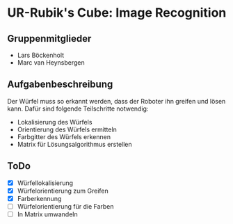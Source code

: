# UR-Rubik's Cube: Image Recognition
## Gruppenmitglieder
- Lars Böckenholt
- Marc van Heynsbergen
## Aufgabenbeschreibung
Der Würfel muss so erkannt werden, dass der Roboter ihn greifen und lösen kann. Dafür sind folgende Teilschritte notwendig:
- Lokalisierung des Würfels
- Orientierung des Würfels ermitteln
- Farbgitter des Würfels erkennen
- Matrix für Lösungsalgorithmus erstellen
## ToDo
- [x] Würfellokalisierung
- [x] Würfelorientierung zum Greifen
- [x] Farberkennung
- [ ] Würfelorientierung für die Farben
- [ ] In Matrix umwandeln